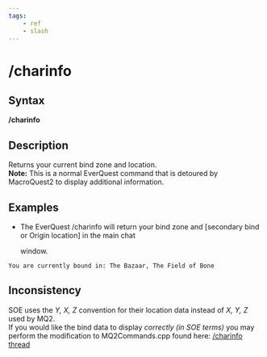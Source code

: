 ```yaml
---
tags:
    - ref
    - slash
---
```

# /charinfo

## Syntax

**/charinfo**

## Description

Returns your current bind zone and location.  
**Note:** This is a normal EverQuest command that is detoured by MacroQuest2 to display additional information.

## Examples

* The EverQuest /charinfo will return your bind zone and [secondary bind or Origin location] in the main chat

  window.

```text
You are currently bound in: The Bazaar, The Field of Bone
```

## Inconsistency

SOE uses the _Y, X, Z_ convention for their location data instead of _X, Y, Z_ used by MQ2.  
If you would like the bind data to display _correctly (in SOE terms)_ you may perform the modification to MQ2Commands.cpp found here: [/charinfo thread](https://macroquest.org/phpBB3/viewtopic.php?t=15945)

